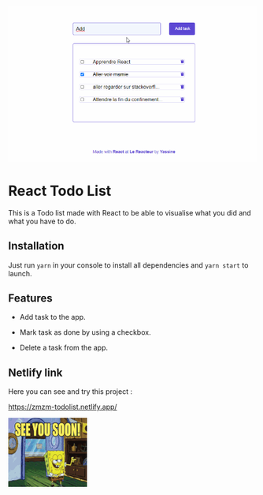 ![](Todolist.gif)

# React Todo List

This is a Todo list made with React to be able to visualise what you did and what you have to do.

## Installation

Just run `yarn` in your console to install all dependencies and `yarn start` to launch.

## Features

- Add task to the app.

- Mark task as done by using a checkbox.

- Delete a task from the app.

## Netlify link

Here you can see and try this project :

https://zmzm-todolist.netlify.app/

![](seeu.gif)
